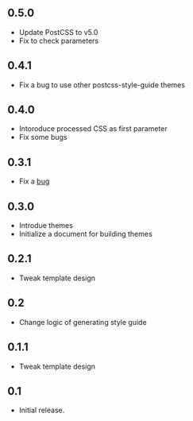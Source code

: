 ## 0.5.0

- Update PostCSS to v5.0
- Fix to check parameters

## 0.4.1

- Fix a bug to use other postcss-style-guide themes

## 0.4.0

- Intoroduce processed CSS as first parameter
- Fix some bugs

## 0.3.1

* Fix a [bug](https://github.com/morishitter/postcss-style-guide/issues/9)

## 0.3.0

* Introdue themes
* Initialize a document for building themes

## 0.2.1

* Tweak template design

## 0.2

* Change logic of generating style guide

## 0.1.1

* Tweak template design

## 0.1

* Initial release.
